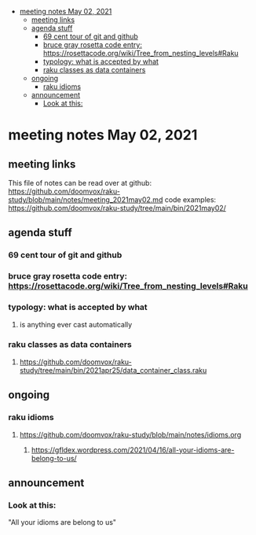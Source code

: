 - [meeting notes May 02, 2021](#org973bdda)
  - [meeting links](#org9394687)
  - [agenda stuff](#orgdbc4879)
    - [69 cent tour of git and github](#orgd3970a4)
    - [bruce gray rosetta code entry:  <https://rosettacode.org/wiki/Tree_from_nesting_levels#Raku>](#org2e7d018)
    - [typology: what is accepted by what](#org8d215cc)
    - [raku classes as data containers](#org6d6077f)
  - [ongoing](#orgee835a9)
    - [raku idioms](#orgd9104a9)
  - [announcement](#orgc87618c)
    - [Look at this:](#orga93eb88)


<a id="org973bdda"></a>

# meeting notes May 02, 2021


<a id="org9394687"></a>

## meeting links

This file of notes can be read over at github: <https://github.com/doomvox/raku-study/blob/main/notes/meeting_2021may02.md> code examples: <https://github.com/doomvox/raku-study/tree/main/bin/2021may02/>


<a id="orgdbc4879"></a>

## agenda stuff


<a id="orgd3970a4"></a>

### 69 cent tour of git and github


<a id="org2e7d018"></a>

### bruce gray rosetta code entry:  <https://rosettacode.org/wiki/Tree_from_nesting_levels#Raku>


<a id="org8d215cc"></a>

### typology: what is accepted by what

1.  is anything ever cast automatically


<a id="org6d6077f"></a>

### raku classes as data containers

1.  <https://github.com/doomvox/raku-study/tree/main/bin/2021apr25/data_container_class.raku>


<a id="orgee835a9"></a>

## ongoing


<a id="orgd9104a9"></a>

### raku idioms

1.  <https://github.com/doomvox/raku-study/blob/main/notes/idioms.org>

    1.  <https://gfldex.wordpress.com/2021/04/16/all-your-idioms-are-belong-to-us/>


<a id="orgc87618c"></a>

## announcement


<a id="orga93eb88"></a>

### Look at this:

"All your idioms are belong to us"
